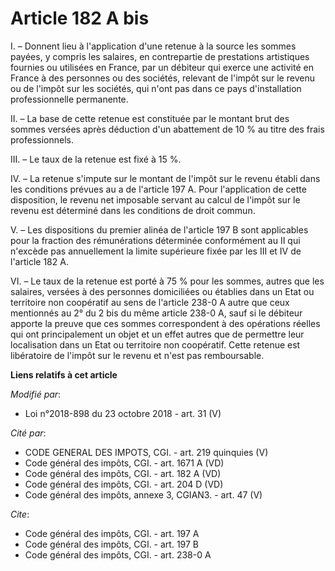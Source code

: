 # Article 182 A bis

I. – Donnent lieu à l'application d'une retenue à la source les sommes payées, y compris les salaires, en contrepartie de
prestations artistiques fournies ou utilisées en France, par un débiteur qui exerce une activité en France à des personnes ou
des sociétés, relevant de l'impôt sur le revenu ou de l'impôt sur les sociétés, qui n'ont pas dans ce pays d'installation
professionnelle permanente.

II. – La base de cette retenue est constituée par le montant brut des sommes versées après déduction d'un abattement de 10 %
au titre des frais professionnels.

III. – Le taux de la retenue est fixé à 15 %.

IV. – La retenue s'impute sur le montant de l'impôt sur le revenu établi dans les conditions prévues au a de l'article 197 A.
Pour l'application de cette disposition, le revenu net imposable servant au calcul de l'impôt sur le revenu est déterminé
dans les conditions de droit commun.

V. – Les dispositions du premier alinéa de l'article 197 B sont applicables pour la fraction des rémunérations déterminée
conformément au II qui n'excède pas annuellement la limite supérieure fixée par les III et IV de l'article 182 A.

VI. – Le taux de la retenue est porté à 75 % pour les sommes, autres que les salaires, versées à des personnes domiciliées ou
établies dans un Etat ou territoire non coopératif au sens de l'article 238-0 A autre que ceux mentionnés au 2° du 2 bis du
même article 238-0 A, sauf si le débiteur apporte la preuve que ces sommes correspondent à des opérations réelles qui ont
principalement un objet et un effet autres que de permettre leur localisation dans un Etat ou territoire non coopératif.
Cette retenue est libératoire de l'impôt sur le revenu et n'est pas remboursable.

**Liens relatifs à cet article**

_Modifié par_:

  - Loi n°2018-898 du 23 octobre 2018 - art. 31 (V)

_Cité par_:

  - CODE GENERAL DES IMPOTS, CGI. - art. 219 quinquies (V)
  - Code général des impôts, CGI. - art. 1671 A (VD)
  - Code général des impôts, CGI. - art. 182 A (VD)
  - Code général des impôts, CGI. - art. 204 D (VD)
  - Code général des impôts, annexe 3, CGIAN3. - art. 47 (V)

_Cite_:

  - Code général des impôts, CGI. - art. 197 A
  - Code général des impôts, CGI. - art. 197 B
  - Code général des impôts, CGI. - art. 238-0 A
